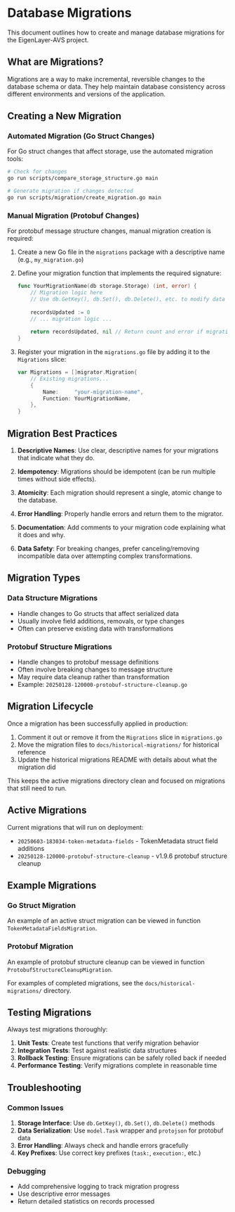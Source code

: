 # Database Migrations

This document outlines how to create and manage database migrations for the EigenLayer-AVS project.

## What are Migrations?

Migrations are a way to make incremental, reversible changes to the database schema or data. They help maintain database consistency across different environments and versions of the application.

## Creating a New Migration

### Automated Migration (Go Struct Changes)

For Go struct changes that affect storage, use the automated migration tools:

```bash
# Check for changes
go run scripts/compare_storage_structure.go main

# Generate migration if changes detected
go run scripts/migration/create_migration.go main
```

### Manual Migration (Protobuf Changes)

For protobuf message structure changes, manual migration creation is required:

1. Create a new Go file in the `migrations` package with a descriptive name (e.g., `my_migration.go`)

2. Define your migration function that implements the required signature:

   ```go
   func YourMigrationName(db storage.Storage) (int, error) {
       // Migration logic here
       // Use db.GetKey(), db.Set(), db.Delete(), etc. to modify data
       
       recordsUpdated := 0
       // ... migration logic ...
       
       return recordsUpdated, nil // Return count and error if migration fails
   }
   ```

3. Register your migration in the `migrations.go` file by adding it to the `Migrations` slice:

   ```go
   var Migrations = []migrator.Migration{
       // Existing migrations...
       {
           Name:     "your-migration-name",
           Function: YourMigrationName,
       },
   }
   ```

## Migration Best Practices

1. **Descriptive Names**: Use clear, descriptive names for your migrations that indicate what they do.

2. **Idempotency**: Migrations should be idempotent (can be run multiple times without side effects).

3. **Atomicity**: Each migration should represent a single, atomic change to the database.

4. **Error Handling**: Properly handle errors and return them to the migrator.

5. **Documentation**: Add comments to your migration code explaining what it does and why.

6. **Data Safety**: For breaking changes, prefer canceling/removing incompatible data over attempting complex transformations.

## Migration Types

### Data Structure Migrations
- Handle changes to Go structs that affect serialized data
- Usually involve field additions, removals, or type changes
- Often can preserve existing data with transformations

### Protobuf Structure Migrations
- Handle changes to protobuf message definitions
- Often involve breaking changes to message structure
- May require data cleanup rather than transformation
- Example: `20250128-120000-protobuf-structure-cleanup.go`

## Migration Lifecycle

Once a migration has been successfully applied in production:

1. Comment it out or remove it from the `Migrations` slice in `migrations.go`
2. Move the migration files to `docs/historical-migrations/` for historical reference
3. Update the historical migrations README with details about what the migration did

This keeps the active migrations directory clean and focused on migrations that still need to run.

## Active Migrations

Current migrations that will run on deployment:

- `20250603-183034-token-metadata-fields` - TokenMetadata struct field additions
- `20250128-120000-protobuf-structure-cleanup` - v1.9.6 protobuf structure cleanup

## Example Migrations

### Go Struct Migration
An example of an active struct migration can be viewed in function `TokenMetadataFieldsMigration`.

### Protobuf Migration  
An example of protobuf structure cleanup can be viewed in function `ProtobufStructureCleanupMigration`.

For examples of completed migrations, see the `docs/historical-migrations/` directory.

## Testing Migrations

Always test migrations thoroughly:

1. **Unit Tests**: Create test functions that verify migration behavior
2. **Integration Tests**: Test against realistic data structures  
3. **Rollback Testing**: Ensure migrations can be safely rolled back if needed
4. **Performance Testing**: Verify migrations complete in reasonable time

## Troubleshooting

### Common Issues

1. **Storage Interface**: Use `db.GetKey()`, `db.Set()`, `db.Delete()` methods
2. **Data Serialization**: Use `model.Task` wrapper and `protojson` for protobuf data
3. **Error Handling**: Always check and handle errors gracefully
4. **Key Prefixes**: Use correct key prefixes (`task:`, `execution:`, etc.)

### Debugging

- Add comprehensive logging to track migration progress
- Use descriptive error messages
- Return detailed statistics on records processed
